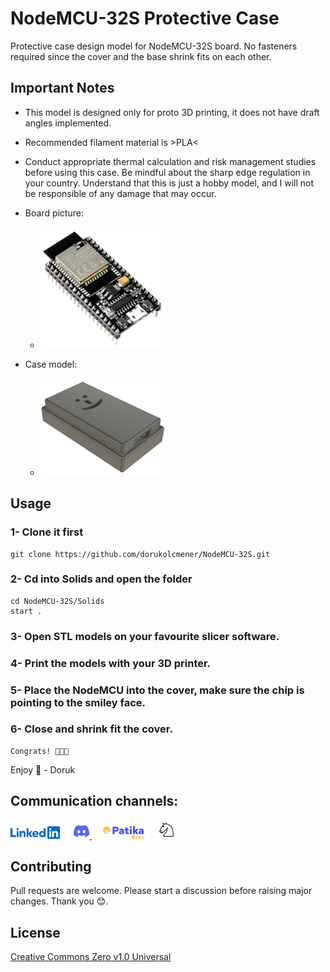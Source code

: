 # NodeMCU-32S Protective Case

Protective case design model for NodeMCU-32S board. No fasteners required since the cover and the base shrink fits on each other.

## Important Notes

- This model is designed only for proto 3D printing, it does not have draft angles implemented.
- Recommended filament material is >PLA<
- Conduct appropriate thermal calculation and risk management studies before using this case. Be mindful about the sharp edge regulation in your country. Understand that this is just a hobby model, and I will not be responsible of any damage that may occur.

- Board picture:

  - <img src="Pictures\NodeMCU-ESP32-Board.png" width=200/>

- Case model:

  - <img src="Pictures\NodeMCU-ESP32-CASE.png" width=200/>

## Usage

### 1- Clone it first

```
git clone https://github.com/dorukolcmener/NodeMCU-32S.git
```

### 2- Cd into Solids and open the folder

```
cd NodeMCU-32S/Solids
start .
```

### 3- Open STL models on your favourite slicer software.

### 4- Print the models with your 3D printer.

### 5- Place the NodeMCU into the cover, make sure the chip is pointing to the smiley face.

### 6- Close and shrink fit the cover.

```
Congrats! 🥳🥳🥳
```

Enjoy 🚀 - Doruk

## Communication channels:

<a href="https://www.linkedin.com/in/dorukolcmener/"><img src="Assets/LinkedIn-Blue-96-2x.png" height=20 /></a> &emsp;
<a href="https://discord.com/users/772126247685718036" target="_blank">
<img src="Assets/discord.svg" height=25/>
</a> &emsp;
<a href="https://app.patika.dev/kaolin"><img src="Assets/newPatikaLogo.svg" height=20/></a> &emsp;
<a href="https://lichess.org/@/dorukovic"><img src="Assets/Lichess_Logo.svg" height=30 /></a>

## Contributing

Pull requests are welcome. Please start a discussion before raising major changes. Thank you 😊.

## License

[Creative Commons Zero v1.0 Universal](LICENSE)
